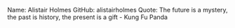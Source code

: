 Name: Alistair Holmes
GitHub: alistairholmes
Quote: The future is a mystery, the past is history, the present is a gift - Kung Fu Panda